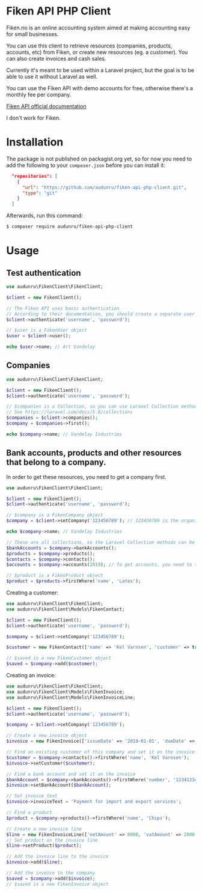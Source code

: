 # Fiken API PHP Client

Fiken.no is an online accounting system aimed at making accounting easy for small businesses.

You can use this client to retrieve resources (companies, products, accounts, etc) from Fiken, or create new resources (eg. a customer). You can also create invoices and cash sales.

Currently it's meant to be used within a Laravel project, but the goal is to be able to use it without Laravel as well.

You can use the Fiken API with demo accounts for free, otherwise there's a monthly fee per company.

[Fiken API official documentation](https://fiken.no/api/doc/)

I don't work for Fiken.

# Installation

The package is not published on packagist.org yet, so for now you need to add the following to your `composer.json` before you can install it:

```json
  "repositories": [
    {
      "url": "https://github.com/audunru/fiken-api-php-client.git",
      "type": "git"
    }
  ]
```

Afterwards, run this command:

```bash
$ composer require audunru/fiken-api-php-client
```

# Usage

## Test authentication

```php
use audunru\FikenClient\FikenClient;

$client = new FikenClient();

// The Fiken API uses basic authentication
// According to their documentation, you should create a separate user for accessing the API
$client->authenticate('username', 'password');

// $user is a FikenUser object
$user = $client->user();

echo $user->name; // Art Vandelay
```

## Companies

```php
use audunru\FikenClient\FikenClient;

$client = new FikenClient();
$client->authenticate('username', 'password');

// $companies is a Collection, so you can use Laravel Collection methods to filter or get etc.
// See https://laravel.com/docs/5.8/collections
$companies = $client->companies();
$company = $companies->first();

echo $company->name; // Vandelay Industries
```

## Bank accounts, products and other resources that belong to a company.

In order to get these resources, you need to get a company first.

```php
use audunru\FikenClient\FikenClient;

$client = new FikenClient();
$client->authenticate('username', 'password');

// $company is a FikenCompany object
$company = $client->setCompany('123456789'); // 123456789 is the organization number

echo $company->name; // Vandelay Industries

// These are all collections, so the Laravel Collection methods can be used on them
$bankAccounts = $company->bankAccounts();
$products = $company->products();
$contacts = $company->contacts();
$accounts = $company->accounts(2019); // To get accounts, you need to set a year

// $product is a FikenProduct object
$product = $products->firstWhere('name', 'Latex');
```

Creating a customer:

```php
use audunru\FikenClient\FikenClient;
use audunru\FikenClient\Models\FikenContact;

$client = new FikenClient();
$client->authenticate('username', 'password');

$company = $client->setCompany('123456789');

$customer = new FikenContact(['name' => 'Kel Varnsen', 'customer' => true]);

// $saved is a new FikenCustomer object
$saved = $company->add($customer);
```

Creating an invoice:

```php
use audunru\FikenClient\FikenClient;
use audunru\FikenClient\Models\FikenInvoice;
use audunru\FikenClient\Models\FikenInvoiceLine;

$client = new FikenClient();
$client->authenticate('username', 'password');

$company = $client->setCompany('123456789');

// Create a new invoice object
$invoice = new FikenInvoice(['issueDate' => '2019-01-01', 'dueDate' => '2019-01-15']);

// Find an existing customer of this company and set it on the invoice
$customer = $company->contacts()->firstWhere('name', 'Kel Varnsen');
$invoice->setCustomer($customer);

// Find a bank account and set it on the invoice
$bankAccount = $company->bankAccounts()->firstWhere('number', '12341234999');
$invoice->setBankAccount($bankAccount);

// Set invoice text
$invoice->invoiceText = 'Payment for import and export services';

// Find a product
$product = $company->products()->firstWhere('name', 'Chips');

// Create a new invoice line
$line = new FikenInvoiceLine(['netAmount' => 8000, 'vatAmount' => 2000, 'grossAmount' => 10000]);
// Set product on the invoice line
$line->setProduct($product);

// Add the invoice line to the invoice
$invoice->add($line);

// Add the invoice to the company
$saved = $company->add($invoice);
// $saved is a new FikenInvoice object
```
